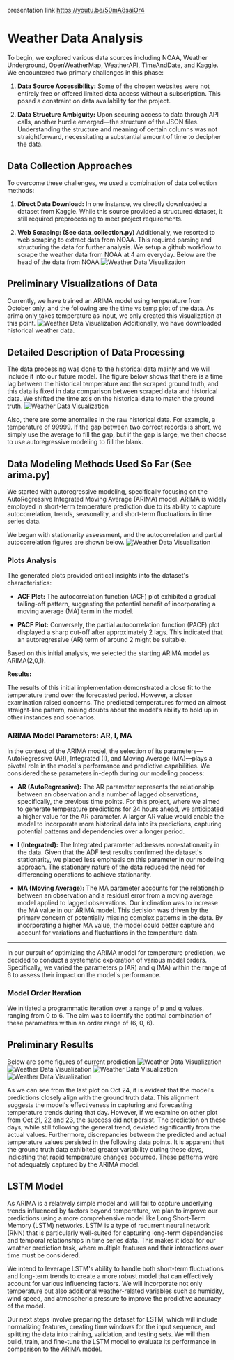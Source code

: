 presentation link https://youtu.be/50mA8saiOr4

# Weather Data Analysis

To begin, we explored various data sources including NOAA, Weather Underground, OpenWeatherMap, WeatherAPI, TimeAndDate, and Kaggle. We encountered two primary challenges in this phase:

1. **Data Source Accessibility:** Some of the chosen websites were not entirely free or offered limited data access without a subscription. This posed a constraint on data availability for the project.

2. **Data Structure Ambiguity:** Upon securing access to data through API calls, another hurdle emerged—the structure of the JSON files. Understanding the structure and meaning of certain columns was not straightforward, necessitating a substantial amount of time to decipher the data.

## Data Collection Approaches

To overcome these challenges, we used a combination of data collection methods:

1. **Direct Data Download:** In one instance, we directly downloaded a dataset from Kaggle. While this source provided a structured dataset, it still required preprocessing to meet project requirements.

2. **Web Scraping: (See data_collection.py)** Additionally, we resorted to web scraping to extract data from NOAA. This required parsing and structuring the data for further analysis. We setup a github workflow to scrape the weather data from NOAA at 4 am everyday.
Below are the head of the data from NOAA
![Weather Data Visualization](./image/data_table.png)
## Preliminary Visualizations of Data

Currently, we have trained an ARIMA model using temperature from October only, and the following are the time vs temp plot of the data. As arima only takes temperature as input, we only created this visualization at this point.
![Weather Data Visualization](./image/time_vs_temp.png)
Additionally, we have downloaded historical weather data.

## Detailed Description of Data Processing

The data processing was done to the historical data mainly and we will include it into our future model. The figure below shows that there is a time lag between the historical temperature and the scraped ground truth, and this data is fixed in data comparison between scraped data and historical data. We shifted the time axis on the historical data to match the ground truth.
![Weather Data Visualization](./image/data_process.png)

Also, there are some anomalies in the raw historical data. For example, a temperature of 99999. If the gap between two correct records is short, we simply use the average to fill the gap, but if the gap is large, we then choose to use autoregressive modeling to fill the blank.

## Data Modeling Methods Used So Far (See arima.py)

We started with autoregressive modeling, specifically focusing on the AutoRegressive Integrated Moving Average (ARIMA) model. ARIMA is widely employed in short-term temperature prediction due to its ability to capture autocorrelation, trends, seasonality, and short-term fluctuations in time series data.

We began with stationarity assessment, and the autocorrelation and partial autocorrelation figures are shown below.
![Weather Data Visualization](./image/arima.png)

### Plots Analysis

The generated plots provided critical insights into the dataset's characteristics:

- **ACF Plot:** The autocorrelation function (ACF) plot exhibited a gradual tailing-off pattern, suggesting the potential benefit of incorporating a moving average (MA) term in the model.

- **PACF Plot:** Conversely, the partial autocorrelation function (PACF) plot displayed a sharp cut-off after approximately 2 lags. This indicated that an autoregressive (AR) term of around 2 might be suitable.

Based on this initial analysis, we selected the starting ARIMA model as ARIMA(2,0,1).

**Results:**

The results of this initial implementation demonstrated a close fit to the temperature trend over the forecasted period. However, a closer examination raised concerns. The predicted temperatures formed an almost straight-line pattern, raising doubts about the model's ability to hold up in other instances and scenarios.

### ARIMA Model Parameters: AR, I, MA

In the context of the ARIMA model, the selection of its parameters—AutoRegressive (AR), Integrated (I), and Moving Average (MA)—plays a pivotal role in the model's performance and predictive capabilities. We considered these parameters in-depth during our modeling process:

- **AR (AutoRegressive):** The AR parameter represents the relationship between an observation and a number of lagged observations, specifically, the previous time points. For this project, where we aimed to generate temperature predictions for 24 hours ahead, we anticipated a higher value for the AR parameter. A larger AR value would enable the model to incorporate more historical data into its predictions, capturing potential patterns and dependencies over a longer period.

- **I (Integrated):** The Integrated parameter addresses non-stationarity in the data. Given that the ADF test results confirmed the dataset's stationarity, we placed less emphasis on this parameter in our modeling approach. The stationary nature of the data reduced the need for differencing operations to achieve stationarity.

- **MA (Moving Average):** The MA parameter accounts for the relationship between an observation and a residual error from a moving average model applied to lagged observations. Our inclination was to increase the MA value in our ARIMA model. This decision was driven by the primary concern of potentially missing complex patterns in the data. By incorporating a higher MA value, the model could better capture and account for variations and fluctuations in the temperature data.

---

In our pursuit of optimizing the ARIMA model for temperature prediction, we decided to conduct a systematic exploration of various model orders. Specifically, we varied the parameters p (AR) and q (MA) within the range of 6 to assess their impact on the model's performance.

### Model Order Iteration

We initiated a programmatic iteration over a range of p and q values, ranging from 0 to 6. The aim was to identify the optimal combination of these parameters within an order range of (6, 0, 6).


## Preliminary Results

Below are some figures of current prediction
![Weather Data Visualization](./image/predict_on_21.png)
![Weather Data Visualization](./image/predict_on_22.png)
![Weather Data Visualization](./image/predict_on_23.png)
![Weather Data Visualization](./image/predict_on_24.png)

As we can see from the last plot on Oct 24, it is evident that the model's predictions closely align with the ground truth data. This alignment suggests the model's effectiveness in capturing and forecasting temperature trends during that day. However, if we examine on other plot from Oct 21, 22 and 23, the success did not persist. The prediction on these days,  while still following the general trend, deviated significantly from the actual values. Furthermore, discrepancies between the predicted and actual temperature values persisted in the following data points. It is apparent that the ground truth data exhibited greater variability during these days, indicating that rapid temperature changes occurred. These patterns were not adequately captured by the ARIMA model.

## LSTM Model

As ARIMA is a relatively simple model and will fail to capture underlying trends influenced by factors beyond temperature, we plan to improve our predictions using a more comprehensive model like Long Short-Term Memory (LSTM) networks. LSTM is a type of recurrent neural network (RNN) that is particularly well-suited for capturing long-term dependencies and temporal relationships in time series data. This makes it ideal for our weather prediction task, where multiple features and their interactions over time must be considered.

We intend to leverage LSTM's ability to handle both short-term fluctuations and long-term trends to create a more robust model that can effectively account for various influencing factors. We will incorporate not only temperature but also additional weather-related variables such as humidity, wind speed, and atmospheric pressure to improve the predictive accuracy of the model.

Our next steps involve preparing the dataset for LSTM, which will include normalizing features, creating time windows for the input sequence, and splitting the data into training, validation, and testing sets. We will then build, train, and fine-tune the LSTM model to evaluate its performance in comparison to the ARIMA model.
